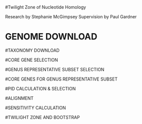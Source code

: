 #Twilight Zone of Nucleotide Homology

Research by Stephanie McGimpsey
Supervision by Paul Gardner


# GENOME DOWNLOAD


#TAXONOMY DOWNLOAD


#CORE GENE SELECTION


#GENUS REPRESENTATIVE SUBSET SELECTION


#CORE GENES FOR GENUS REPRESENTATIVE SUBSET


#PID CALCULATION & SELECTION


#ALIGNMENT


#SENSITIVITY CALCULATION


#TWILIGHT ZONE AND BOOTSTRAP
